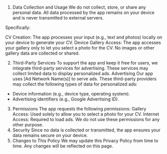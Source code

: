 1. Data Collection and Usage
We do not collect, store, or share any personal data. All data processed by the app remains on your device and is never transmitted to external servers.

Specifically:

  CV Creation: The app processes your input (e.g., text and photos) locally on your device to generate your CV.
 Device Gallery Access: The app accesses your gallery only to let you select a photo for the CV. No images or other gallery data are collected or shared.

2. Third-Party Services
To support the app and keep it free for users, we integrate third-party services for advertising. These services may collect limited data to display personalized ads.
Advertising
Our app uses [Ad Network Name(s)] to serve ads. These third-party providers may collect the following types of data for personalized ads:
- Device information (e.g., device type, operating system).
- Advertising identifiers (e.g., Google Advertising ID).
3. Permissions
The app requests the following permissions:
Gallery Access: Used solely to allow you to select a photo for your CV.
Internet Access: Required to load ads.
We do not use these permissions for any other purpose.
4. Security
Since no data is collected or transmitted, the app ensures your data remains secure on your device.
5. Changes to This Policy
We may update this Privacy Policy from time to time. Any changes will be reflected on this page.
